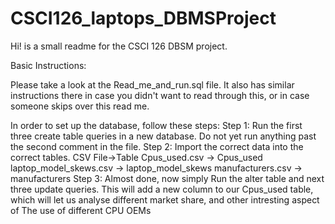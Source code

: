 # CSCI126_laptops_DBMSProject

Hi! is a small readme for the CSCI 126 DBSM project. 

Basic Instructions: 

Please take a look at the Read_me_and_run.sql file. It also has similar instructions there in case you didn't want to read through this, 
or in case someone skips over this read me. 

In order to set up the database, follow these steps: 
Step 1: Run the first three create table queries in a new database. Do not yet run anything past the second comment in the file. 
Step 2: Import the correct data into the correct tables. 
  CSV File->Table
  Cpus_used.csv -> Cpus_used
  laptop_model_skews.csv -> laptop_model_skews
  manufacturers.csv -> manufacturers
 Step 3: Almost done, now simply Run the alter table and next three update queries. 
  This will add a new column to our Cpus_used table, which will let us analyse different market share, and other intresting aspect of 
  The use of different CPU OEMs
